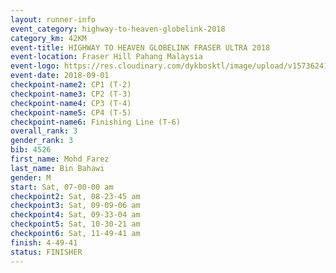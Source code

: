 ```yaml
---
layout: runner-info 
event_category: highway-to-heaven-globelink-2018 
category_km: 42KM 
event-title: HIGHWAY TO HEAVEN GLOBELINK FRASER ULTRA 2018 
event-location: Fraser Hill Pahang Malaysia 
event-logo: https://res.cloudinary.com/dykbosktl/image/upload/v1573624145/Logo/download_nnzjlh.png 
event-date: 2018-09-01 
checkpoint-name2: CP1 (T-2) 
checkpoint-name3: CP2 (T-3) 
checkpoint-name4: CP3 (T-4) 
checkpoint-name5: CP4 (T-5) 
checkpoint-name6: Finishing Line (T-6) 
overall_rank: 3
gender_rank: 3
bib: 4526
first_name: Mohd Farez
last_name: Bin Bahawi
gender: M
start: Sat, 07-00-00 am
checkpoint2: Sat, 08-23-45 am
checkpoint3: Sat, 09-09-06 am
checkpoint4: Sat, 09-33-04 am
checkpoint5: Sat, 10-30-21 am
checkpoint6: Sat, 11-49-41 am
finish: 4-49-41
status: FINISHER
---
```

